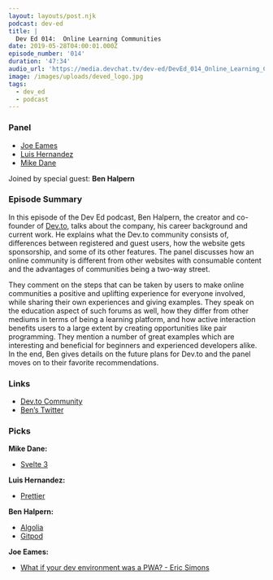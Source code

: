 ```yaml
---
layout: layouts/post.njk
podcast: dev-ed
title: |
  Dev Ed 014:  Online Learning Communities
date: 2019-05-28T04:00:01.000Z
episode_number: '014'
duration: '47:34'
audio_url: 'https://media.devchat.tv/dev-ed/DevEd_014_Online_Learning_Communities.mp3'
image: /images/uploads/deved_logo.jpg
tags:
  - dev_ed
  - podcast
---
```


### **Panel**

- [Joe Eames](https://thinkster.io/)
- [Luis Hernandez](https://lambdaschool.com/company/)
- [Mike Dane](http://mikedane.com/)

Joined by special guest: **Ben Halpern**

### **Episode Summary**

In this episode of the Dev Ed podcast, Ben Halpern, the creator and co-founder of [Dev.to](https://dev.to/), talks about the company, his career background and current work. He explains what the Dev.to community consists of, differences between registered and guest users, how the website gets sponsorship, and some of its other features. The panel discusses how an online community is different from other websites with consumable content and the advantages of communities being a two-way street.

They comment on the steps that can be taken by users to make online communities a positive and uplifting experience for everyone involved, while sharing their own experiences and giving examples. They speak on the education aspect of such forums as well, how they differ from other mediums in terms of being a learning platform, and how active interaction benefits users to a large extent by creating opportunities like pair programming. They mention a number of great examples which are interesting and beneficial for beginners and experienced developers alike. In the end, Ben gives details on the future plans for Dev.to and the panel moves on to their favorite recommendations.

### **Links**

- [Dev.to Community](https://dev.to/)
- [Ben’s Twitter](https://twitter.com/bendhalpern?lang=en)

### **Picks**

**Mike Dane:**

- [Svelte 3](https://github.com/sveltejs/svelte/projects/3)

**Luis Hernandez:**

- [Prettier](https://marketplace.visualstudio.com/items?itemName=MadsKristensen.JavaScriptPrettier)

**Ben Halpern:**

- [Algolia](https://www.algolia.com/)
- [Gitpod](https://www.gitpod.io/)

**Joe Eames:**

- [What if your dev environment was a PWA? - Eric Simons](https://www.youtube.com/watch?v=i01V52I56TA)
